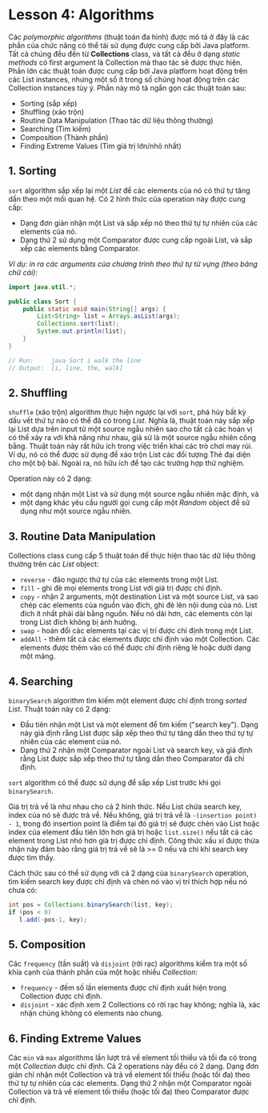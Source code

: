 # Lesson 4: Algorithms

Các *polymorphic algorithms* (thuật toán đa hình) được mô tả ở đây là các phần của chức năng có thể tái sử dụng được cung cấp bởi Java platform. Tất cả chúng đều đến từ **Collections** class, và tất cả đều ở dạng *static methods* có first argument là Collection mà thao tác sẽ được thực hiện. Phần lớn các thuật toán được cung cấp bởi Java platform hoạt động trên các List instances, nhưng một số ít trong số chúng hoạt động trên các Collection instances tùy ý. Phần này mô tả ngắn gọn các thuật toán sau:

+ Sorting (sắp xếp)  
+ Shuffling (xáo trộn)  
+ Routine Data Manipulation (Thao tác dữ liệu thông thường)  
+ Searching (Tìm kiếm)  
+ Composition (Thành phần)  
+ Finding Extreme Values (Tìm giá trị lớn/nhỏ nhất)  


## 1. Sorting

`sort` algorithm sắp xếp lại một *List* để các elements của nó có thứ tự tăng dần theo một mối quan hệ. Có 2 hình thức của operation này được cung cấp:

+ Dạng đơn giản nhận một List và sắp xếp nó theo thứ tự tự nhiên của các elements của nó.  
+ Dạng thứ 2 sử dụng một Comparator được cung cấp ngoài List, và sắp xếp các elements bằng Comparator.  

*Ví dụ: in ra các arguments của chương trình theo thứ tự từ vựng (theo bảng chữ cái):*

```java
import java.util.*;

public class Sort {
    public static void main(String[] args) {
        List<String> list = Arrays.asList(args);
        Collections.sort(list);
        System.out.println(list);
    }
}

// Run:     java Sort i walk the line
// Output:  [i, line, the, walk]
```


## 2. Shuffling

`shuffle` (xáo trộn) algorithm thực hiện ngược lại với `sort`, phá hủy bất kỳ dấu vết thứ tự nào có thể đã có trong *List*. Nghĩa là, thuật toán này sắp xếp lại List dựa trên input từ một source ngẫu nhiên sao cho tất cả các hoán vị có thể xảy ra với khả năng như nhau, giả sử là một source ngẫu nhiên công bằng. Thuật toán này rất hữu ích trong việc triển khai các trò chơi may rủi. Ví dụ, nó có thể được sử dụng để xáo trộn List các đối tượng Thẻ đại diện cho một bộ bài. Ngoài ra, nó hữu ích để tạo các trường hợp thử nghiệm.

Operation này có 2 dạng: 

+ một dạng nhận một List và sử dụng một source ngẫu nhiên mặc định, và  
+ một dạng khác yêu cầu người gọi cung cấp một *Random* object để sử dụng như một source ngẫu nhiên.  


## 3. Routine Data Manipulation

Collections class cung cấp 5 thuật toán để thực hiện thao tác dữ liệu thông thường trên các *List* object:

+ `reverse` - đảo ngược thứ tự của các elements trong một List.  
+ `fill` - ghi đè mọi elements trong List với giá trị được chỉ định.  
+ `copy` - nhận 2 arguments, một destination List và một source List, và sao chép các elements của nguồn vào đích, ghi đè lên nội dung của nó. List đích ít nhất phải dài bằng nguồn. Nếu nó dài hơn, các elements còn lại trong List đích không bị ảnh hưởng.  
+ `swap` - hoán đổi các elements tại các vị trí được chỉ định trong một List.  
+ `addAll` - thêm tất cả các elements được chỉ định vào một Collection. Các elements được thêm vào có thể được chỉ định riêng lẻ hoặc dưới dạng một mảng.  


## 4. Searching

`binarySearch` algorithm tìm kiếm một element được chỉ định trong *sorted List*. Thuật toán này có 2 dạng: 

+ Đầu tiên nhận một List và một element để tìm kiếm ("search key"). Dạng này giả định rằng List được sắp xếp theo thứ tự tăng dần theo thứ tự tự nhiên của các element của nó.  
+ Dạng thứ 2 nhận một Comparator ngoài List và search key, và giả định rằng List được sắp xếp theo thứ tự tăng dần theo Comparator đã chỉ định.  

`sort` algorithm có thể được sử dụng để sắp xếp List trước khi gọi `binarySearch`.

Giá trị trả về là như nhau cho cả 2 hình thức. Nếu List chứa search key, index của nó sẽ được trả về. Nếu không, giá trị trả về là `-(insertion point) - 1`, trong đó insertion point là điểm tại đó giá trị sẽ được chèn vào List hoặc index của element đầu tiên lớn hơn giá trị hoặc `list.size()` nếu tất cả các element trong List nhỏ hơn giá trị được chỉ định. Công thức xấu xí được thừa nhận này đảm bảo rằng giá trị trả về sẽ là >= 0 nếu và chỉ khi search key được tìm thấy.

Cách thức sau có thể sử dụng với cả 2 dạng của `binarySearch` operation, tìm kiếm search key được chỉ định và chèn nó vào vị trí thích hợp nếu nó chưa có:

```java
int pos = Collections.binarySearch(list, key);
if (pos < 0)
   l.add(-pos-1, key);
```


## 5. Composition

Các `frequency` (tần suất) và `disjoint` (rời rạc) algorithms kiểm tra một số khía cạnh của thành phần của một hoặc nhiều *Collection*:

+ `frequency` - đếm số lần elements được chỉ định xuất hiện trong Collection được chỉ định.  
+ `disjoint` - xác định xem 2 Collections có rời rạc hay không; nghĩa là, xác nhận chúng không có elements nào chung.  


## 6. Finding Extreme Values

Các `min` và `max` algorithms lần lượt trả về element tối thiểu và tối đa có trong một *Collection* được chỉ định. Cả 2 operations này đều có 2 dạng. Dạng đơn giản chỉ nhận một Collection và trả về element tối thiểu (hoặc tối đa) theo thứ tự tự nhiên của các elements. Dạng thứ 2 nhận một Comparator ngoài Collection và trả về element tối thiểu (hoặc tối đa) theo Comparator được chỉ định.